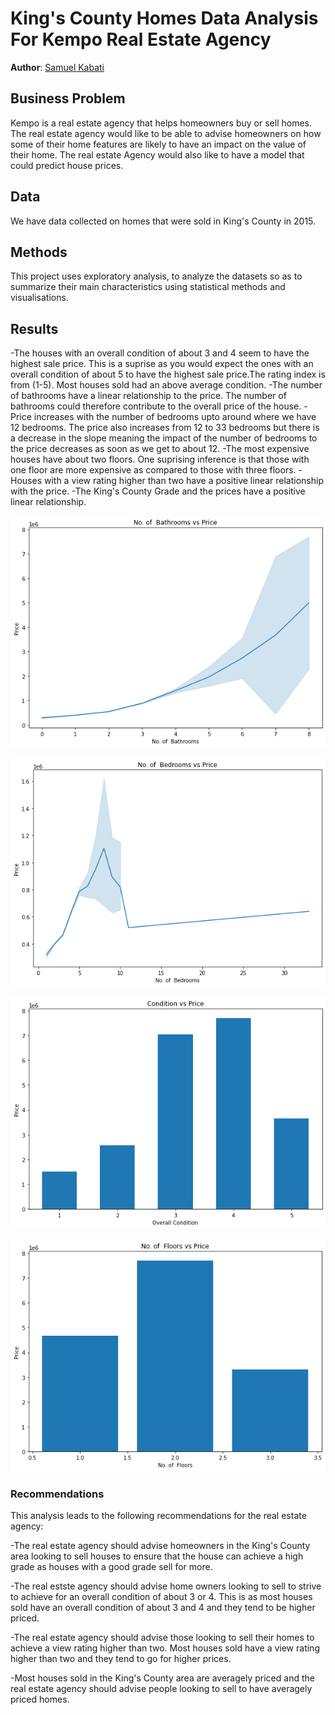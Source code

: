 
# King's County Homes Data Analysis For Kempo Real Estate Agency

**Author**: [Samuel Kabati](sam.kabati@student.moringaschool.com)

## Business Problem
Kempo is a real estate agency that helps homeowners buy or sell homes. The real estate agency would like to be able to advise homeowners on how some of their home features are likely to have an impact on the value of their home. The real estate Agency would also like to have a model that could predict house prices.

## Data
We have data collected on homes that were sold in King's County in 2015.

## Methods

This project uses exploratory analysis, to analyze the datasets so as to summarize their main characteristics using statistical methods and visualisations.

## Results
 -The houses with an overall condition of about 3 and 4 seem to have the highest sale price. This is a suprise as you would expect the ones with an overall condition of about 5 to have the highest sale price.The rating index is from (1-5). Most houses sold had an above average condition.
 -The number of bathrooms have a linear relationship to the price. The number of bathrooms could therefore contribute to the overall price of the house.
 -Price increases with the number of bedrooms upto around where we have 12 bedrooms. The price also increases from 12 to 33 bedrooms but there is a decrease in the slope meaning the impact of the number of bedrooms to the price decreases as soon as we get to about 12.
 -The most expensive houses have about two floors. One suprising inference is that those with one floor are more expensive as compared to those with three floors.
 -Houses with a view rating higher than two have a positive linear relationship with the price.
 -The King's County Grade and the prices have a positive linear relationship.

![bathroomsVsPrice](./images/bathroomsVSprice.png)

![bedroomsVsPrice](./images/bedroomsVsPrice.png)

![bathroomsVsPrice](./images/condition_vs_price.png)

![bedroomsVsPrice](./images/floorsVsPrice.png)



### Recommendations


This analysis leads to the following recommendations for the real estate agency:

-The real estate agency should advise homeowners in the King's County area looking to sell houses to ensure that the house can achieve a high grade as houses with a good grade sell for more.

-The real estste agency should advise home owners looking to sell to strive to achieve for an overall condition of about 3 or 4. This is as most houses sold have an overall condition of about 3 and 4 and they tend to be higher priced.

-The real estate agency should advise those looking to sell their homes to achieve a view rating higher than two. Most houses sold have a view rating higher than two and they tend to go for higher prices.

-Most houses sold in the King's County area are averagely priced and the real estate agency should advise people looking to sell to have averagely priced homes.
